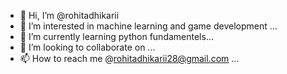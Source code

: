 - 👋 Hi, I’m @rohitadhikarii
- 👀 I’m interested in machine learning and game development ...
- 🌱 I’m currently learning python fundamentels...
- 💞️ I’m looking to collaborate on ...
- 📫 How to reach me @rohitadhikarii28@gmail.com ...

<!---
rohitadhikarii/rohitadhikarii is a ✨ special ✨ repository because its `README.md` (this file) appears on your GitHub profile.
You can click the Preview link to take a look at your changes.
--->
